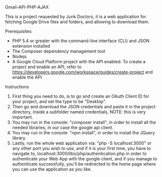 Gmail-API-PHP-AJAX

This is a project requested by Junk Doctors, it is a web application for fetching Google Drive files and folders, and allowing to download them.

Prerequisites

* PHP 5.4 or greater with the command-line interface (CLI) and JSON extension installed
* The Composer dependency management tool
* Nodejs
* A Google Cloud Platform project with the API enabled. To create a project and enable an API, refer to https://developers.google.com/workspace/guides/create-project and enable the API.

Instructions

1. First thing you need to do, is to go and create an OAuth Client ID for your project, and set the type to be "Desktop".
2. Then go and download the JSON credentials and paste it in the project directory, inside a subfolder named credentials, NOTE: this is very important.
3. You may run in the console: "composer install", in order to install all the needed libraries, in our case the google api client.
4. You may run in the console: "npm install", in order to install the JQuery library.
5. Lastly, run the whole web application via: "php -S localhost:3000" or any other port you wish to use, and if it is your first time, you have to navigate to, localhost:3000/libs/php/authentication.php in order to authenticate your Web App with the google client, and if you manage to authenticate successfully, you'll be redirected to the home page where you can use the application as you like.
